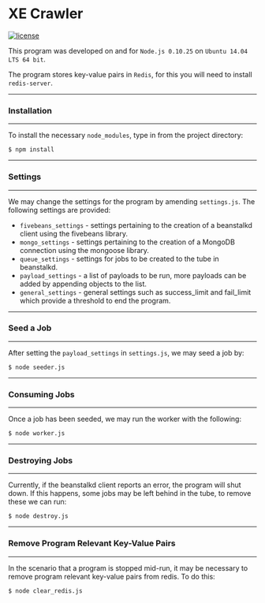 # XE Crawler #

[![license](https://img.shields.io/github/license/suddi/xe-crawler.svg?maxAge=2592000)](https://github.com/suddi/xe-crawler/blob/master/LICENSE)

This program was developed on and for `Node.js 0.10.25` on `Ubuntu 14.04 LTS 64 bit`.

The program stores key-value pairs in `Redis`, for this you will need to install `redis-server`.

---
### Installation ###
---

To install the necessary `node_modules`, type in from the project directory:

    $ npm install

---
### Settings ###
---

We may change the settings for the program by amending `settings.js`. The following settings are provided:

* `fivebeans_settings` - settings pertaining to the creation of a beanstalkd client using the fivebeans library.
* `mongo_settings` - settings pertaining to the creation of a MongoDB connection using the mongoose library.
* `queue_settings` - settings for jobs to be created to the tube in beanstalkd.
* `payload_settings` - a list of payloads to be run, more payloads can be added by appending objects to the list.
* `general_settings` - general settings such as success_limit and fail_limit which provide a threshold to end the program.

---
### Seed a Job ###
---

After setting the `payload_settings` in `settings.js`, we may seed a job by:

    $ node seeder.js

---
### Consuming Jobs ###
---

Once a job has been seeded, we may run the worker with the following:

    $ node worker.js

---
### Destroying Jobs ###
---

Currently, if the beanstalkd client reports an error, the program will shut down.
If this happens, some jobs may be left behind in the tube, to remove these we can run:

	$ node destroy.js

---
### Remove Program Relevant Key-Value Pairs ###
---

In the scenario that a program is stopped mid-run, it may be necessary to remove program relevant key-value pairs from redis.
To do this:

	$ node clear_redis.js
